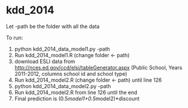 kdd_2014
========
Let -path be the folder with all the data 

To run: 
1. python kdd_2014_data_model1.py -path
2. Run kdd_2014_model1.R (change folder <- path) 
3. download ESLI data from http://nces.ed.gov/ccd/elsi/tableGenerator.aspx 
(Public School, Years 2011-2012, columns school id and school type) 
4. Run kdd_2014_model2.R (change folder <- path) until line 126 
5. python kdd_2014_data_model2.py -path
6. Run kdd_2014_model2.R from line 126 until the end
7. Final prediction is (0.5*model1+0.5*model2)*discount
